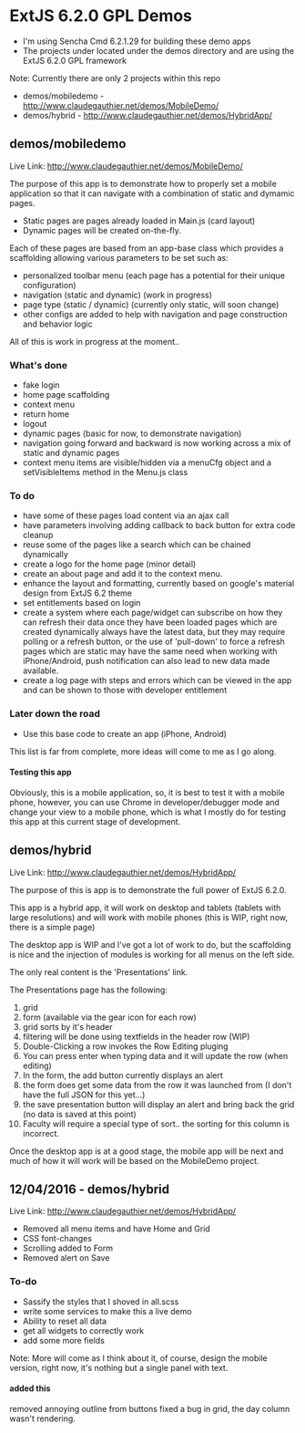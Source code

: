 # ExtJS 6.2.0 GPL Demos

-	I'm using Sencha Cmd 6.2.1.29 for building these demo apps
-	The projects under located under the demos directory and are using the ExtJS 6.2.0 GPL framework

Note: Currently there are only 2 projects within this repo 

-  demos/mobiledemo - http://www.claudegauthier.net/demos/MobileDemo/
-  demos/hybrid     - http://www.claudegauthier.net/demos/HybridApp/

## demos/mobiledemo

Live Link: http://www.claudegauthier.net/demos/MobileDemo/

The purpose of this app is to demonstrate how to properly set a mobile application so that it can navigate with a combination of static and dymamic pages.

- Static pages are pages already loaded in Main.js (card layout)
- Dynamic pages will be created on-the-fly.

Each of these pages are based from an app-base class which provides a scaffolding allowing various parameters to be set such as:
-	personalized toolbar menu (each page has a potential for their unique configuration)
-	navigation (static and dynamic) (work in progress)
-	page type (static / dynamic) (currently only static, will soon change)
-	other configs are added to help with navigation and page construction and behavior logic

All of this is work in progress at the moment..

### What's done

-	fake login
-	home page scaffolding
-	context menu
-	return home
-	logout
-   dynamic pages (basic for now, to demonstrate navigation)
-	navigation going forward and backward is now working across a mix of static and dynamic pages
-	context menu items are visible/hidden via a menuCfg object and a setVisibleItems method in the Menu.js class

### To do

-	have some of these pages load content via an ajax call
-	have parameters involving adding callback to back button for extra code cleanup
-	reuse some of the pages like a search which can be chained dynamically
-	create a logo for the home page (minor detail)
-	create an about page and add it to the context menu.
-	enhance the layout and formatting, currently based on google's material design from ExtJS 6.2 theme
-	set entitlements based on login
-	create a system where each page/widget can subscribe on how they can refresh their data once they have been loaded
	pages which are created dynamically always have the latest data, but they may require polling or a refresh button, or the use of 'pull-down' to force a refresh
	pages which are static may have the same need
	when working with iPhone/Android, push notification can also lead to new data made available.
-	create a log page with steps and errors which can be viewed in the app and can be shown to those with developer entitlement	

### Later down the road
-	Use this base code to create an app (iPhone, Android)

This list is far from complete, more ideas will come to me as I go along.

#### Testing this app
 Obviously, this is a mobile application, so, it is best to test it with a mobile phone, however, you can use Chrome in developer/debugger mode and change your view to a mobile phone, which is what I mostly do for testing this app at this current stage of development.
 

## demos/hybrid

Live Link: http://www.claudegauthier.net/demos/HybridApp/

The purpose of this is app is to demonstrate the full power of ExtJS 6.2.0.

This app is a hybrid app, it will work on desktop and tablets (tablets with large resolutions) and will work with mobile phones (this is WIP, right now, there is a simple page)

The desktop app is WIP and I've got a lot of work to do, but the scaffolding is nice and the injection of modules is working for all menus on the left side.

The only real content is the 'Presentations' link.

The Presentations page has the following:
1.	grid
2.	form (available via the gear icon for each row)
3.	grid sorts by it's header
4.	filtering will be done using textfields in the header row (WIP)
5.	Double-Clicking a row invokes the Row Editing pluging
6.	You can press enter when typing data and it will update the row (when editing)
7.	In the form, the add button currently displays an alert
8.	the form does get some data from the row it was launched from (I don't have the full JSON for this yet...)
9.	the save presentation button will display an alert and bring back the grid (no data is saved at this point)
10. Faculty will require a special type of sort.. the sorting for this column is incorrect.


Once the desktop app is at a good stage, the mobile app will be next and much of how it will work will be based on the MobileDemo project.


## 12/04/2016 - demos/hybrid

Live Link: http://www.claudegauthier.net/demos/HybridApp/

-  Removed all menu items and have Home and Grid
-  CSS font-changes
-  Scrolling added to Form
-  Removed alert on Save

### To-do
-  Sassify the styles that I shoved in all.scss
-  write some services to make this a live demo
-  Ability to reset all data
-  get all widgets to correctly work
-  add some more fields


Note: More will come as I think about it, of course, design the mobile version, right now, it's nothing but a single panel with text.

#### added this
removed annoying outline from buttons
fixed a bug in grid, the day column wasn't rendering.







